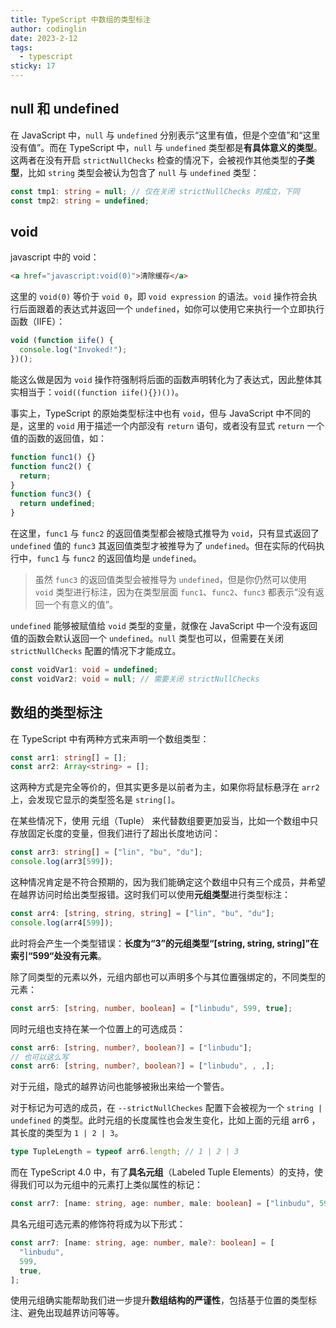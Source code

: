 ```yaml
---
title: TypeScript 中数组的类型标注
author: codinglin
date: 2023-2-12
tags:
  - typescript
sticky: 17
---
```


## null 和 undefined

在 JavaScript 中，`null` 与 `undefined` 分别表示“这里有值，但是个空值”和“这里没有值”。而在 TypeScript 中，`null` 与 `undefined` 类型都是**有具体意义的类型**。这两者在没有开启 `strictNullChecks` 检查的情况下，会被视作其他类型的**子类型**，比如 `string` 类型会被认为包含了 `null` 与 `undefined` 类型：

```ts
const tmp1: string = null; // 仅在关闭 strictNullChecks 时成立，下同
const tmp2: string = undefined;
```

## void

javascript 中的 void：

```html
<a href="javascript:void(0)">清除缓存</a>
```

这里的 `void(0)` 等价于 `void 0`，即 `void expression` 的语法。`void` 操作符会执行后面跟着的表达式并返回一个 `undefined`，如你可以使用它来执行一个立即执行函数（IIFE）：

```js
void (function iife() {
  console.log("Invoked!");
})();
```

能这么做是因为 `void` 操作符强制将后面的函数声明转化为了表达式，因此整体其实相当于：`void((function iife(){})())`。

事实上，TypeScript 的原始类型标注中也有 `void`，但与 JavaScript 中不同的是，这里的 `void` 用于描述一个内部没有 `return` 语句，或者没有显式 `return` 一个值的函数的返回值，如：

```ts
function func1() {}
function func2() {
  return;
}
function func3() {
  return undefined;
}
```

在这里，`func1` 与 `func2` 的返回值类型都会被隐式推导为 `void`，只有显式返回了 `undefined` 值的 `func3` 其返回值类型才被推导为了 `undefined`。但在实际的代码执行中，`func1` 与 `func2` 的返回值均是 `undefined`。

> 虽然 `func3` 的返回值类型会被推导为 `undefined`，但是你仍然可以使用 `void` 类型进行标注，因为在类型层面 `func1`、`func2`、`func3` 都表示“没有返回一个有意义的值”。

`undefined` 能够被赋值给 `void` 类型的变量，就像在 JavaScript 中一个没有返回值的函数会默认返回一个 `undefined`。`null` 类型也可以，但需要在关闭 `strictNullChecks` 配置的情况下才能成立。

```ts
const voidVar1: void = undefined;
const voidVar2: void = null; // 需要关闭 strictNullChecks
```

## 数组的类型标注

在 TypeScript 中有两种方式来声明一个数组类型：

```ts
const arr1: string[] = [];
const arr2: Array<string> = [];
```

这两种方式是完全等价的，但其实更多是以前者为主，如果你将鼠标悬浮在 `arr2` 上，会发现它显示的类型签名是 `string[]`。

在某些情况下，使用 元组（Tuple） 来代替数组要更加妥当，比如一个数组中只存放固定长度的变量，但我们进行了超出长度地访问：

```ts
const arr3: string[] = ["lin", "bu", "du"];
console.log(arr3[599]);
```

这种情况肯定是不符合预期的，因为我们能确定这个数组中只有三个成员，并希望在越界访问时给出类型报错。这时我们可以使用**元组类型**进行类型标注：

```ts
const arr4: [string, string, string] = ["lin", "bu", "du"];
console.log(arr4[599]);
```

此时将会产生一个类型错误：**长度为“3”的元组类型“[string, string, string]”在索引“599“处没有元素**。

除了同类型的元素以外，元组内部也可以声明多个与其位置强绑定的，不同类型的元素：

```ts
const arr5: [string, number, boolean] = ["linbudu", 599, true];
```

同时元组也支持在某一个位置上的可选成员：

```ts
const arr6: [string, number?, boolean?] = ["linbudu"];
// 也可以这么写
const arr6: [string, number?, boolean?] = ["linbudu", , ,];
```

对于元组，隐式的越界访问也能够被揪出来给一个警告。

对于标记为可选的成员，在 `--strictNullCheckes` 配置下会被视为一个 `string | undefined` 的类型。此时元组的长度属性也会发生变化，比如上面的元组 arr6 ，其长度的类型为 `1 | 2 | 3`。

```ts
type TupleLength = typeof arr6.length; // 1 | 2 | 3
```

而在 TypeScript 4.0 中，有了**具名元组**（Labeled Tuple Elements）的支持，使得我们可以为元组中的元素打上类似属性的标记：

```ts
const arr7: [name: string, age: number, male: boolean] = ["linbudu", 599, true];
```

具名元组可选元素的修饰符将成为以下形式：

```ts
const arr7: [name: string, age: number, male?: boolean] = [
  "linbudu",
  599,
  true,
];
```

使用元组确实能帮助我们进一步提升**数组结构的严谨性**，包括基于位置的类型标注、避免出现越界访问等等。
